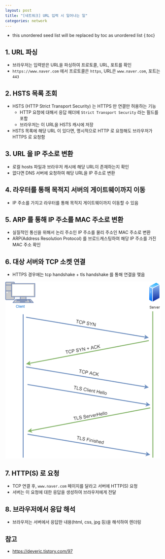 ```yaml
---
layout: post
title: "[네트워크] URL 입력 시 일어나는 일"
categories: network
---
```


* this unordered seed list will be replaced by toc as unordered list
{:toc}

## 1. URL 파싱

- 브라우저는 입력받은 URL을 파싱하여 프로토콜, URL, 포트를 확인
- `https://www.naver.com` 에서 프로토콜은 `https`, URL은 `www.naver.com`, 포트는 `443`

## 2. HSTS 목록 조회

- HSTS (HTTP Strict Transport Security) 는 HTTPS 만 연결만 허용하는 기능
  - HTTP 요청에 대해서 응답 헤더에 `Strict Transport Security` 라는 필드를 포함
  - 브라우저는 이 URL을 HSTS 캐시에 저장
- HSTS 목록에 해당 URL 이 있다면, 명시적으로 HTTP 로 요청해도 브라우저가 HTTPS 로 요청함

## 3. URL 을 IP 주소로 변환

- 로컬 hosts 파일과 브라우저 캐시에 해당 URL이 존재하는지 확인
- 없다면 DNS 서버에 요청하여 해당 URL을 IP 주소로 변환

## 4. 라우터를 통해 목적지 서버의 게이트웨이까지 이동

- IP 주소를 가지고 라우터를 통해 목적지 게이트웨이까지 이동할 수 있음

## 5. ARP 를 통해 IP 주소를 MAC 주소로 변환

- 실질적인 통신을 위해서 논리 주소인 IP 주소를 물리 주소인 MAC 주소로 변환
- ARP(Address Resolution Protocol) 를 브로드캐스팅하여 해당 IP 주소를 가진 MAC 주소 확인

## 6. 대상 서버와 TCP 소켓 연결

- HTTPS 경우에는 tcp handshake + tls handshake 를 통해 연결을 맺음

![TCP TLS Handshake](/assets/img/tcp-tls-handshake.png)

## 7. HTTP(S) 로 요청

- TCP 연결 후, `www.naver.com` 페이지를 달라고 서버에 HTTP(S) 요청
- 서버는 이 요청에 대한 응답을 생성하여 브라우저에게 전달

## 8. 브라우저에서 응답 해석

- 브라우저는 서버에서 응답한 내용(html, css, jpg 등)을 해석하여 렌더링

## 참고

- <https://deveric.tistory.com/97>